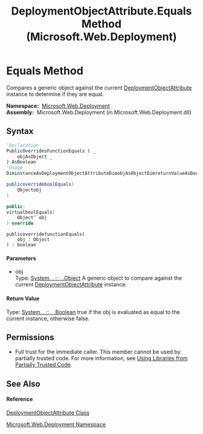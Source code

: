 ﻿---
title: DeploymentObjectAttribute.Equals Method  (Microsoft.Web.Deployment)
TOCTitle: Equals Method
ms:assetid: M:Microsoft.Web.Deployment.DeploymentObjectAttribute.Equals(System.Object)
ms:mtpsurl: https://msdn.microsoft.com/en-us/library/microsoft.web.deployment.deploymentobjectattribute.equals(v=VS.90)
ms:contentKeyID: 22753976
ms.date: 05/02/2012
mtps_version: v=VS.90
f1_keywords:
- Microsoft.Web.Deployment.DeploymentObjectAttribute.Equals
dev_langs:
- CSharp
- JScript
- VB
- c++
api_location:
- Microsoft.Web.Deployment.dll
api_name:
- Microsoft.Web.Deployment.DeploymentObjectAttribute.Equals
api_type:
- Managed
topic_type:
- apiref
- kbSyntax
product_family_name: VS
ROBOTS: INDEX,FOLLOW
---

# Equals Method

Compares a generic object against the current [DeploymentObjectAttribute](deploymentobjectattribute-class-microsoft-web-deployment.md) instance to determine if they are equal.

**Namespace:**  [Microsoft.Web.Deployment](microsoft-web-deployment-namespace.md)  
**Assembly:**  Microsoft.Web.Deployment (in Microsoft.Web.Deployment.dll)

## Syntax

``` vb
'Declaration
PublicOverridesFunctionEquals ( _
    objAsObject _
) AsBoolean
'Usage
DiminstanceAsDeploymentObjectAttributeDimobjAsObjectDimreturnValueAsBooleanreturnValue = instance.Equals(obj)
```

``` csharp
publicoverrideboolEquals(
    Objectobj
)
```

``` c++
public:
virtualboolEquals(
    Object^ obj
) override
```

``` jscript
publicoverridefunctionEquals(
    obj : Object
) : boolean
```

#### Parameters

  - obj  
    Type: [System. . :: . .Object](https://msdn.microsoft.com/en-us/library/e5kfa45b\(v=vs.90\))  
    A generic object to compare against the current [DeploymentObjectAttribute](deploymentobjectattribute-class-microsoft-web-deployment.md) instance.  

#### Return Value

Type: [System. . :: . .Boolean](https://msdn.microsoft.com/en-us/library/a28wyd50\(v=vs.90\))  
true if the obj is evaluated as equal to the current instance, otherwise false.  

## Permissions

  - Full trust for the immediate caller. This member cannot be used by partially trusted code. For more information, see [Using Libraries from Partially Trusted Code](https://msdn.microsoft.com/en-us/library/8skskf63\(v=vs.90\)).

## See Also

#### Reference

[DeploymentObjectAttribute Class](deploymentobjectattribute-class-microsoft-web-deployment.md)

[Microsoft.Web.Deployment Namespace](microsoft-web-deployment-namespace.md)

